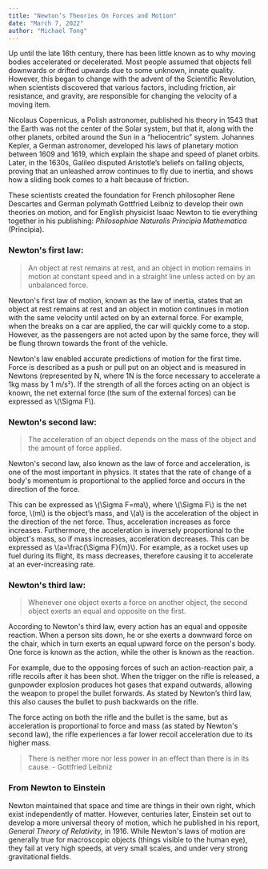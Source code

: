 ```yaml
---
title: "Newton’s Theories On Forces and Motion"
date: "March 7, 2022"
author: "Michael Tong"
---
```


Up until the late 16th century, there has been little known as to why moving bodies accelerated or decelerated. Most people assumed that objects fell downwards or drifted upwards due to some unknown, innate quality. However, this began to change with the advent of the Scientific Revolution, when scientists discovered that various factors, including friction, air resistance, and gravity, are responsible for changing the velocity of a moving item.

Nicolaus Copernicus, a Polish astronomer, published his theory in 1543 that the Earth was not the center of the Solar system, but that it, along with the other planets, orbited around the Sun in a “heliocentric” system. Johannes Kepler, a German astronomer, developed his laws of planetary motion between 1609 and 1619, which explain the shape and speed of planet orbits. Later, in the 1630s, Galileo disputed Aristotle’s beliefs on falling objects, proving that an unleashed arrow continues to fly due to inertia, and shows how a sliding book comes to a halt because of friction.

These scientists created the foundation for French philosopher Rene Descartes and German polymath Gottfried Leibniz to develop their own theories on motion, and for English physicist Isaac Newton to tie everything together in his publishing: _Philosophiae Naturalis Principia Mathematica_ (Principia).

### Newton's first law:

> An object at rest remains at rest, and an object in motion remains in motion at constant speed and in a straight line unless acted on by an unbalanced force.

Newton's first law of motion, known as the law of inertia, states that an object at rest remains at rest and an object in motion continues in motion with the same velocity until acted on by an external force. For example, when the breaks on a car are applied, the car will quickly come to a stop. However, as the passengers are not acted upon by the same force, they will be flung thrown towards the front of the vehicle.

Newton's law enabled accurate predictions of motion for the first time. Force is described as a push or pull put on an object and is measured in Newtons (represented by N, where 1N is the force necessary to accelerate a 1kg mass by 1 m/s²). If the strength of all the forces acting on an object is known, the net external force (the sum of the external forces) can be expressed as \\(\Sigma F\\).

### Newton's second law:

> The acceleration of an object depends on the mass of the object and the amount of force applied.

Newton's second law, also known as the law of force and acceleration, is one of the most important in physics. It states that the rate of change of a body's momentum is proportional to the applied force and occurs in the direction of the force.

This can be expressed as \\(\Sigma F=ma\\), where \\(\Sigma F\\) is the net force, \\(m\\) is the object’s mass, and \\(a\\) is the acceleration of the object in the direction of the net force. Thus, acceleration increases as force increases. Furthermore, the acceleration is inversely proportional to the object's mass, so if mass increases, acceleration decreases. This can be expressed as \\(a=\frac{\Sigma F}{m}\\). For example, as a rocket uses up fuel during its flight, its mass decreases, therefore causing it to accelerate at an ever-increasing rate.

### Newton's third law:

> Whenever one object exerts a force on another object, the second object exerts an equal and opposite on the first.

According to Newton's third law, every action has an equal and opposite reaction. When a person sits down, he or she exerts a downward force on the chair, which in turn exerts an equal upward force on the person's body. One force is known as the action, while the other is known as the reaction.

For example, due to the opposing forces of such an action-reaction pair, a rifle recoils after it has been shot. When the trigger on the rifle is released, a gunpowder explosion produces hot gases that expand outwards, allowing the weapon to propel the bullet forwards. As stated by Newton’s third law, this also causes the bullet to push backwards on the rifle.

The force acting on both the rifle and the bullet is the same, but as acceleration is proportional to force and mass (as stated by Newton's second law), the rifle experiences a far lower recoil acceleration due to its higher mass.

> There is neither more nor less power in an effect than there is in its cause. - Gottfried Leibniz

### From Newton to Einstein

Newton maintained that space and time are things in their own right, which exist independently of matter. However, centuries later, Einstein set out to develop a more universal theory of motion, which he published in his report, _General Theory of Relativity,_ in 1916. While Newton's laws of motion are generally true for macroscopic objects (things visible to the human eye), they fail at very high speeds, at very small scales, and under very strong gravitational fields.
